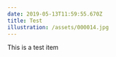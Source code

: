 ```yaml
---	
date: 2019-05-13T11:59:55.670Z	
title: Test	
illustration: /assets/000014.jpg	
---	
```

This is a test item